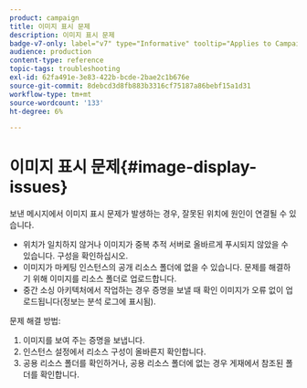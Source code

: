 ```yaml
---
product: campaign
title: 이미지 표시 문제
description: 이미지 표시 문제
badge-v7-only: label="v7" type="Informative" tooltip="Applies to Campaign Classic v7 only"
audience: production
content-type: reference
topic-tags: troubleshooting
exl-id: 62fa491e-3e83-422b-bcde-2bae2c1b676e
source-git-commit: 8debcd3d8fb883b3316cf75187a86bebf15a1d31
workflow-type: tm+mt
source-wordcount: '133'
ht-degree: 6%

---
```


# 이미지 표시 문제{#image-display-issues}



보낸 메시지에서 이미지 표시 문제가 발생하는 경우, 잘못된 위치에 원인이 연결될 수 있습니다.

* 위치가 일치하지 않거나 이미지가 중복 추적 서버로 올바르게 푸시되지 않았을 수 있습니다. 구성을 확인하십시오.
* 이미지가 마케팅 인스턴스의 공개 리소스 폴더에 없을 수 있습니다. 문제를 해결하기 위해 이미지를 리소스 폴더로 업로드합니다.
* 중간 소싱 아키텍처에서 작업하는 경우 증명을 보낼 때 확인 이미지가 오류 없이 업로드됩니다(정보는 분석 로그에 표시됨).

문제 해결 방법:

1. 이미지를 보여 주는 증명을 보냅니다.
1. 인스턴스 설정에서 리소스 구성이 올바른지 확인합니다.
1. 공용 리소스 폴더를 확인하거나, 공용 리소스 폴더에 없는 경우 게재에서 참조된 폴더를 확인합니다.
